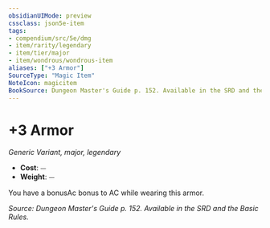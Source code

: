 ```yaml
---
obsidianUIMode: preview
cssclass: json5e-item
tags:
- compendium/src/5e/dmg
- item/rarity/legendary
- item/tier/major
- item/wondrous/wondrous-item
aliases: ["+3 Armor"]
SourceType: "Magic Item"
NoteIcon: magicitem
BookSource: Dungeon Master's Guide p. 152. Available in the SRD and the Basic Rules.
---
```

# +3 Armor
*Generic Variant, major, legendary*  

- **Cost**: ⏤
- **Weight**: ⏤

You have a bonusAc bonus to AC while wearing this armor.

*Source: Dungeon Master's Guide p. 152. Available in the SRD and the Basic Rules.*